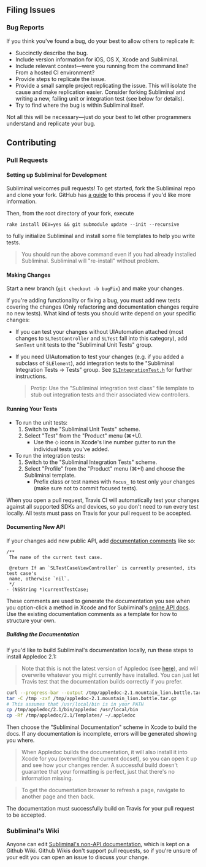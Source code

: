 ## Filing Issues

### Bug Reports

If you think you've found a bug, do your best to allow others to replicate it:

* Succinctly describe the bug.
* Include version information for iOS, OS X, Xcode and Subliminal.
* Include relevant context—were you running from the command line? From a hosted
  CI environment?
* Provide steps to replicate the issue.
* Provide a small sample project replicating the issue. This will isolate the cause
  and make replication easier. Consider forking Subliminal and writing a new, failing
  unit or integration test (see below for details).
* Try to find where the bug is within Subliminal itself.


Not all this will be necessary—just do your best to let other programmers understand
and replicate your bug.

## Contributing

### Pull Requests

#### Setting up Subliminal for Development

Subliminal welcomes pull requests! To get started, fork the Subliminal repo and
clone your fork. GitHub has [a guide](https://help.github.com/articles/fork-a-repo)
to this process if you'd like more information.

Then, from the root directory of your fork, execute

    rake install DEV=yes && git submodule update --init --recursive

to fully initialize Subliminal and install some file templates to help you
write tests.

> You should run the above command even if you had already installed Subliminal.
Subliminal will "re-install" without problem.

#### Making Changes

Start a new branch (`git checkout -b bugFix`) and make your changes.

If you're adding functionality or fixing a bug, you must add new tests covering
the changes (Only refactoring and documentation changes require no new tests).
What kind of tests you should write depend on your specific changes:

* If you can test your changes without UIAutomation attached
  (most changes to `SLTestController` and `SLTest` fall into this category), 
  add `SenTest` unit tests to the "Subliminal Unit Tests" group.

* If you need UIAutomation to test your changes (e.g. if you added a subclass
  of `SLElement`), add integration tests to the "Subliminal Integration Tests -> Tests" group. 
  See [`SLIntegrationTest.h`](https://github.com/inkling/Subliminal/blob/master/Integration%20Tests/SLIntegrationTest.h)
  for further instructions.

    > Protip: Use the "Subliminal integration test class" file template to stub
      out integration tests and their associated view controllers.

#### Running Your Tests

* To run the unit tests:
	1. Switch to the "Subliminal Unit Tests" scheme.
	2. Select "Test" from the "Product" menu (⌘+U).
	    * Use the ⬦ icons in Xcode's line number gutter to run the individual
          tests you've added.
* To run the integration tests:
    1. Switch to the "Subliminal Integration Tests" scheme.
    2. Select "Profile" from the "Product" menu (⌘+I) and choose the Subliminal template.
        * Prefix class or test names with `focus_` to test only your changes
          (make sure not to commit focused tests).
        
When you open a pull request, Travis CI will automatically test your changes
against all supported SDKs and devices, so you don't need to run every test locally.
All tests must pass on Travis for your pull request to be accepted.

#### Documenting New API

If your changes add new public API, add [documentation comments](http://nshipster.com/documentation/) like so:

```objc
/**
 The name of the current test case.

 @return If an `SLTestCaseViewController` is currently presented, its test case's
 name, otherwise `nil`.
 */
- (NSString *)currentTestCase;
```

These comments are used to generate the documentation you see when you option-click
a method in Xcode and for Subliminal's [online API docs](http://inkling.github.io/Subliminal/Documentation/). Use the existing documentation comments as a template for how to
structure your own.

##### Building the Documentation

If you'd like to build Subliminal's documentation locally, run these steps to
install Appledoc 2.1:

> Note that this is not the latest version of Appledoc (see [here](https://github.com/inkling/Subliminal/issues/71)),
  and will overwrite whatever you might currently have installed. You can just
  let Travis test that the documentation builds correctly if you prefer.

```bash
curl --progress-bar --output /tmp/appledoc-2.1.mountain_lion.bottle.tar.gz http://inkling.github.io/Subliminal/Documentation/appledoc-2.1.mountain_lion.bottle.tar.gz
tar -C /tmp -zxf /tmp/appledoc-2.1.mountain_lion.bottle.tar.gz
# This assumes that /usr/local/bin is in your PATH
cp /tmp/appledoc/2.1/bin/appledoc /usr/local/bin
cp -Rf /tmp/appledoc/2.1/Templates/ ~/.appledoc
```

Then choose the "Subliminal Documentation" scheme in Xcode to build the docs.
If any documentation is incomplete, errors will be generated showing you where.

> When Appledoc builds the documentation, it will also install it into Xcode for you
  (overwriting the current docset), so you can open it up and see how your changes
  render. A successful build doesn't guarantee that your formatting is perfect,
  just that there's no information missing.

> To get the documentation browser to refresh a page, navigate to another page
  and then back.

The documentation must successfully build on Travis for your pull request to be
accepted.

### Subliminal's Wiki

Anyone can edit [Subliminal's non-API documentation](https://github.com/inkling/Subliminal/wiki), which is kept on a Github Wiki. Github Wikis don't support pull requests, so if
you're unsure of your edit you can open an issue to discuss your change.
